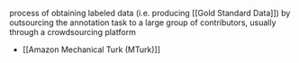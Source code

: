 process of obtaining labeled data (i.e. producing [[Gold Standard Data]]) by outsourcing the annotation task to a large group of contributors, usually through a crowdsourcing platform

- [[Amazon Mechanical Turk (MTurk)]]